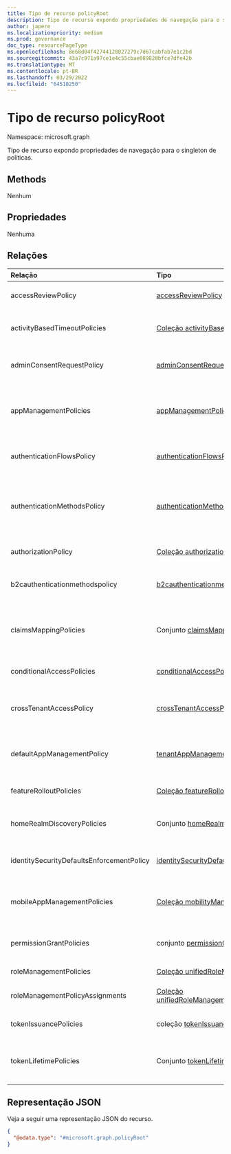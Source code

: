 ```yaml
---
title: Tipo de recurso policyRoot
description: Tipo de recurso expondo propriedades de navegação para o singleton de políticas.
author: japere
ms.localizationpriority: medium
ms.prod: governance
doc_type: resourcePageType
ms.openlocfilehash: 8e68d04f42744128027279c7d67cabfab7e1c2bd
ms.sourcegitcommit: 43a7c971a97ce1e4c55cbae089820bfce7dfe42b
ms.translationtype: MT
ms.contentlocale: pt-BR
ms.lasthandoff: 03/29/2022
ms.locfileid: "64510250"
---
```

# <a name="policyroot-resource-type"></a>Tipo de recurso policyRoot

Namespace: microsoft.graph

Tipo de recurso expondo propriedades de navegação para o singleton de políticas.

## <a name="methods"></a>Methods
Nenhum

## <a name="properties"></a>Propriedades
Nenhuma

## <a name="relationships"></a>Relações

| Relação                              | Tipo                                                                                                      | Descrição                                                                                                                                                          |
|:------------------------------------------|:----------------------------------------------------------------------------------------------------------|:---------------------------------------------------------------------------------------------------------------------------------------------------------------------|
| accessReviewPolicy                        | [accessReviewPolicy](accessreviewpolicy.md)                                                               | A política que contém configurações de revisão de acesso no nível do diretório.                                                                                                     |
| activityBasedTimeoutPolicies              | [Coleção activityBasedTimeoutPolicy](activitybasedtimeoutpolicy.md)                                    | A política que controla o tempo de ociosidade das sessões da Web para aplicativos.                                                                                        |
| adminConsentRequestPolicy                 | [adminConsentRequestPolicy](adminconsentrequestpolicy.md)                                                 | A política pela qual as solicitações de consentimento são criadas e gerenciadas para todo o locatário.                                                                                  |
| appManagementPolicies                     | [appManagementPolicy](appmanagementpolicy.md) collection                                                  | As políticas que impõem restrições de gerenciamento de aplicativos para aplicativos e entidades de serviço específicas, substituindo o defaultAppManagementPolicy.                   |
| authenticationFlowsPolicy                 | [authenticationFlowsPolicy](authenticationflowspolicy.md)                                                 | A configuração de política da experiência de assinatura de autoatendam de usuários externos.                                                                                   |
| authenticationMethodsPolicy               | [authenticationMethodsPolicy](authenticationmethodspolicy.md)                                             | Os métodos de autenticação e os usuários que têm permissão para usá-los para entrar e executar a autenticação multifato (MFA) no Azure Active Directory (Azure AD). |
| authorizationPolicy                       | [Coleção authorizationPolicy](authorizationpolicy.md)                                                  | A política que controla as configurações de autorização do Azure AD.                                                                                                            |
| b2cauthenticationmethodspolicy            | [b2cauthenticationmethodspolicy](b2cauthenticationmethodspolicy.md)                                       | As políticas do Azure AD B2C que definem como os usuários finais se registram por meio de contas locais.                                                                                     |
| claimsMappingPolicies                     | Conjunto [claimsMappingPolicy](claimsmappingpolicy.md)                                                  | As políticas de mapeamento de declaração para protocolos WS-Fed, SAML, OAuth 2.0 e Conexão OpenID, para tokens emitidos para um aplicativo específico.                                   |
| conditionalAccessPolicies                 | [conditionalAccessPolicy](conditionalaccesspolicy.md)                                                     | As regras personalizadas que definem um cenário de acesso.                                                                                                                     |
| crossTenantAccessPolicy                   | [crossTenantAccessPolicy](crosstenantaccesspolicy.md)                           | As regras personalizadas que definem um cenário de acesso ao interagir com locatários externos do Azure AD.                                                                                                                     |
| defaultAppManagementPolicy                | [tenantAppManagementPolicy](tenantappmanagementpolicy.md)                                                 | A política de todo o locatário que impõe restrições de gerenciamento de aplicativos para todos os aplicativos e entidades de serviço.                                                        |
| featureRolloutPolicies                    | [Coleção featureRolloutPolicy](featurerolloutpolicy.md)                                                | A política de lançamento de recursos associada a um objeto de diretório.                                                                                                       |
| homeRealmDiscoveryPolicies                | Conjunto [homeRealmDiscoveryPolicy](homerealmdiscoverypolicy.md)                                        | A política para controlar o comportamento de autenticação do Azure AD para usuários federados.                                                                                          |
| identitySecurityDefaultsEnforcementPolicy | [identitySecurityDefaultsEnforcementPolicy](identitysecuritydefaultsenforcementpolicy.md)                 | A política que representa os padrões de segurança que protegem contra ataques comuns.                                                                                |
| mobileAppManagementPolicies               | [Coleção mobilityManagementPolicy](mobilitymanagementpolicy.md)                                        | A política que define a configuração de registro automático para um aplicativo de gerenciamento de mobilidade (MDM ou MAM).                                                            |
| permissionGrantPolicies                   | conjunto [permissionGrantPolicy](permissiongrantpolicy.md)                                              | A política que especifica as condições sob as quais o consentimento pode ser concedido.                                                                                         |
| roleManagementPolicies                    | [Coleção unifiedRoleManagementPolicy](../resources/unifiedrolemanagementpolicy.md)                     | Representa as políticas de gerenciamento de função.                                                                                                                             |
| roleManagementPolicyAssignments           | [Coleção unifiedRoleManagementPolicyAssignment](../resources/unifiedrolemanagementpolicyassignment.md) | Representa as atribuições de política de gerenciamento de função.                                                                                                                   |
| tokenIssuancePolicies                     | coleção [tokenIssuancePolicy](tokenissuancepolicy.md)                                                  | A política que especifica as características dos tokens SAML emitidos pelo Azure AD.                                                                                     |
| tokenLifetimePolicies                     | Conjunto [tokenLifetimePolicy](tokenlifetimepolicy.md)                                                  | A política que controla o tempo de vida de um token de acesso JWT, um token de ID ou um token SAML 1.1/2.0 emitido pelo Azure AD.                                                |

## <a name="json-representation"></a>Representação JSON
Veja a seguir uma representação JSON do recurso.
<!-- {
  "blockType": "resource",
  "keyProperty": "id",
  "@odata.type": "microsoft.graph.policyRoot",
  "openType": false
}
-->
``` json
{
  "@odata.type": "#microsoft.graph.policyRoot"
}
```
